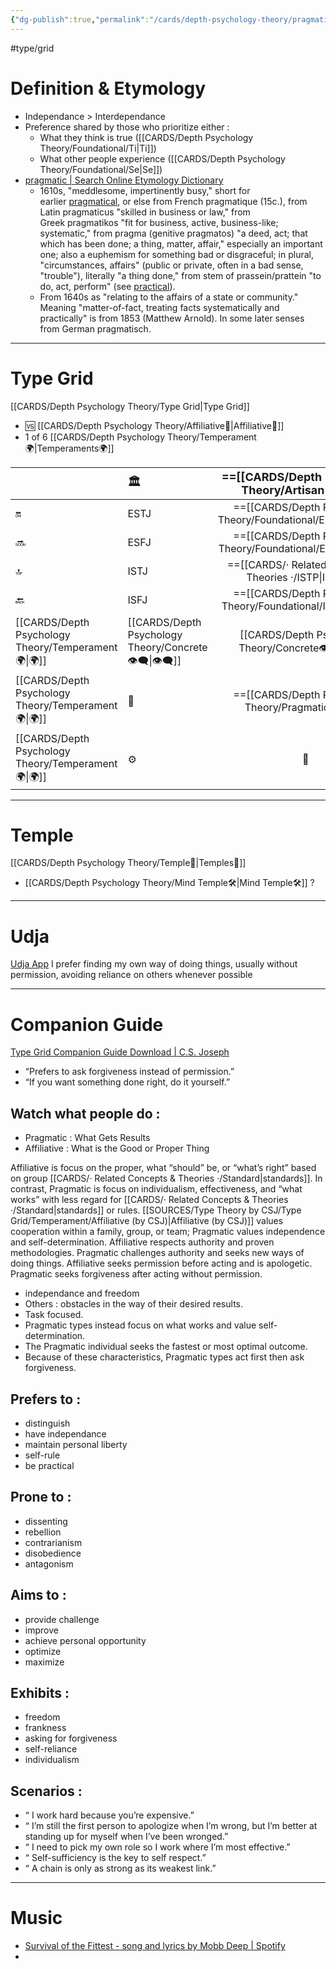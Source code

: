 ```yaml
---
{"dg-publish":true,"permalink":"/cards/depth-psychology-theory/pragmatic/","noteIcon":"1","created":"2023-01-01T13:12:17.828+01:00","updated":"2023-05-27T15:35:30.340+02:00"}
---
```


#type/grid 

# Definition & Etymology 
- Independance > Interdependance 
- Preference shared by those who prioritize either : 
	- What they think is true ([[CARDS/Depth Psychology Theory/Foundational/Ti\|Ti]])
	- What other people experience ([[CARDS/Depth Psychology Theory/Foundational/Se\|Se]])
- [pragmatic | Search Online Etymology Dictionary](https://www.etymonline.com/search?q=pragmatic)
	- 1610s, "meddlesome, impertinently busy," short for earlier [pragmatical](https://www.etymonline.com/word/pragmatical?ref=etymonline_crossreference "Etymology, meaning and definition of pragmatical "), or else from French pragmatique (15c.), from Latin pragmaticus "skilled in business or law," from Greek pragmatikos "fit for business, active, business-like; systematic," from pragma (genitive pragmatos) "a deed, act; that which has been done; a thing, matter, affair," especially an important one; also a euphemism for something bad or disgraceful; in plural, "circumstances, affairs" (public or private, often in a bad sense, "trouble"), literally "a thing done," from stem of prassein/prattein "to do, act, perform" (see [practical](https://www.etymonline.com/word/practical?ref=etymonline_crossreference "Etymology, meaning and definition of practical ")).
	- From 1640s as "relating to the affairs of a state or community." Meaning "matter-of-fact, treating facts systematically and practically" is from 1853 (Matthew Arnold). In some later senses from German pragmatisch.
---
# Type Grid 
[[CARDS/Depth Psychology Theory/Type Grid\|Type Grid]]
- 🆚 [[CARDS/Depth Psychology Theory/Affiliative🐜\|Affiliative🐜]]
- 1 of 6 [[CARDS/Depth Psychology Theory/Temperament🌍\|Temperaments🌍]] 

|                      | <font size="4">  🏛️ </font>   |  <font size="4"> ==[[CARDS/Depth Psychology Theory/Artisan 🧰\|🧰]]==</font>   | <font size="4">   ==[[CARDS/Depth Psychology Theory/Future-Thinker🔮\|🔮]]==  </font> | <font size="4">   🦄  </font>    |  💬                       |    💬|    💬                     |
|:-------------------- |:--------------------- |:---------------------:|:------------------------- |:--------------------- |:--------------------- |:-------------------------- |:--------------------- |
| 🔛  | ESTJ   |        ==[[CARDS/Depth Psychology Theory/Foundational/ESTP\|ESTP]]==         |    ==[[CARDS/Depth Psychology Theory/Foundational/ENTJ\|ENTJ]]==                     |   ENFJ                | ➡️      | 👋       | 🏆     |
| 🔜    |ESFJ          |     ==[[CARDS/Depth Psychology Theory/Foundational/ESFP\|ESFP]]==       |   ==[[CARDS/Depth Psychology Theory/Foundational/ENTP\|ENTP]]==                    |   ENFP                | ↪️ | 👋       | 🏃‍♂️ |
| 🔝  | ISTJ  |      ==[[CARDS/· Related Concepts & Theories ·/ISTP\|ISTP]]==    |   ==[[CARDS/Depth Psychology Theory/Foundational/INTJ\|INTJ]]==                    |   INFJ                | ➡️      | 🧘‍♂️ | 🏃‍♂️ | 🔙 | 
|  🔙  | ISFJ         |        ==[[CARDS/Depth Psychology Theory/Foundational/ISFP\|ISFP]]==     |    ==[[CARDS/Depth Psychology Theory/Foundational/INTP\|INTP]]==                     |    INFP                 | ↪️ |  🧘‍♂️  | 🏆     |
|   [[CARDS/Depth Psychology Theory/Temperament🌍\|🌍]]                      | [[CARDS/Depth Psychology Theory/Concrete👁️‍🗨️\|👁️‍🗨️]] | [[CARDS/Depth Psychology Theory/Concrete👁️‍🗨️\|👁️‍🗨️]] |  🧲         |  🧲     |                       |                            |                       |
|   [[CARDS/Depth Psychology Theory/Temperament🌍\|🌍]]                     | 🐜 |  ==[[CARDS/Depth Psychology Theory/Pragmatic🦊\|🦊]]==  |  ==[[CARDS/Depth Psychology Theory/Pragmatic🦊\|🦊]]==        | 🐜 |                       |                            |                       |
|   [[CARDS/Depth Psychology Theory/Temperament🌍\|🌍]]                      | ⚙️  |  👀   | ⚙️      | 👀   |                       |                            |                       |

---
# Temple 
[[CARDS/Depth Psychology Theory/Temple🙏\|Temples🙏]] 
- [[CARDS/Depth Psychology Theory/Mind Temple🛠️\|Mind Temple🛠️]]  ? 

---
# Udja
[Udja App](https://www.udja.app/#/)
I prefer finding my own way of doing things, usually without permission, avoiding reliance on others whenever possible

---
# Companion Guide 
[Type Grid Companion Guide Download | C.S. Joseph](https://csjoseph.life/type-grid-companion-guide-download/)

- “Prefers to ask forgiveness instead of permission.” 
- “If you want something done right, do it yourself.”

## Watch what people do : 
- Pragmatic : What Gets Results
- Affiliative : What is the Good or Proper Thing

Affiliative is focus on the proper, what “should” be, or “what’s right” based
on group [[CARDS/· Related Concepts & Theories ·/Standard\|standards]]. In contrast, Pragmatic is focus on individualism,
effectiveness, and “what works” with less regard for [[CARDS/· Related Concepts & Theories ·/Standard\|standards]] or rules. 
[[SOURCES/Type Theory by CSJ/Type Grid/Temperament/Affiliative (by CSJ)\|Affiliative (by CSJ)]] values cooperation within a family, group, or team; Pragmatic
values independence and self-determination. Affiliative respects authority
and proven methodologies. Pragmatic challenges authority and seeks new
ways of doing things. Affiliative seeks permission before acting and is
apologetic. Pragmatic seeks forgiveness after acting without permission.

-   independance and freedom
-   Others : obstacles in the way of their desired results. 
-   Task focused. 
-   Pragmatic types instead focus on what works and value self-determination. 
-   The Pragmatic individual seeks the fastest or most optimal outcome. 
-   Because of these characteristics, Pragmatic types act first then ask forgiveness.

## **Prefers to :** 
-   distinguish
-   have independance
-   maintain personal liberty
-   self-rule
-   be practical  
    
## **Prone to :**
-   dissenting
-   rebellion
-   contrarianism
-   disobedience
-   antagonism  
    
## **Aims to :**
-   provide challenge
-   improve
-   achieve personal opportunity
-   optimize
-   maximize  
    
## **Exhibits :**
-   freedom
-   frankness
-   asking for forgiveness
-   self-reliance
-   individualism  
    
## **Scenarios :**
-   “ I work hard because you’re expensive.”
-   “ I’m still the first person to apologize when I’m wrong, but I’m better at standing up for myself when I’ve been wronged.”
-   “ I need to pick my own role so I work where I’m most effective.”
-   “ Self-sufficiency is the key to self respect.”
-   “ A chain is only as strong as its weakest link.”

---
# Music
- [Survival of the Fittest - song and lyrics by Mobb Deep | Spotify](https://open.spotify.com/track/7N1Vjtzr1lmmCW9iasQ8YO?si=b42d5a2c68924071)
- 